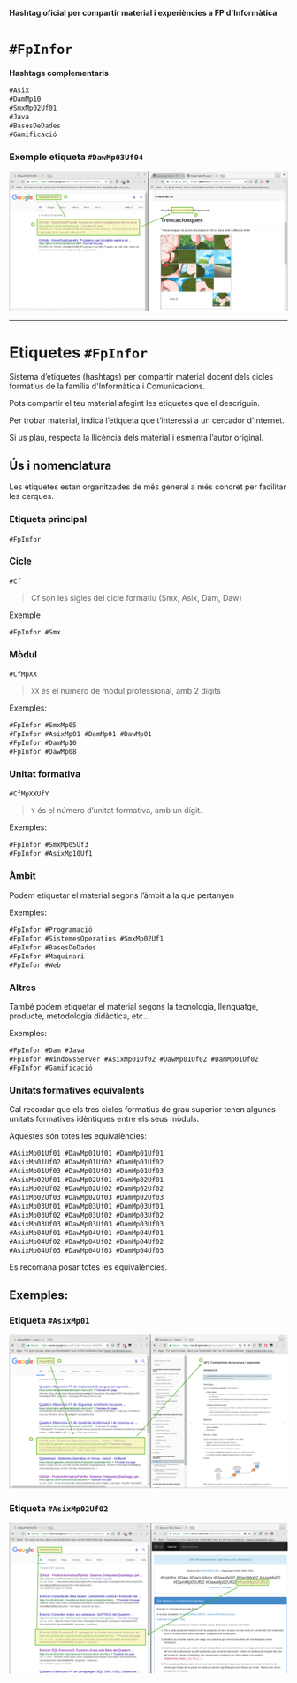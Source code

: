 **Hashtag oficial per compartir material i experiències a FP d'Informàtica**

# `#FpInfor`

**Hashtags complementaris**

```
#Asix
#DamMp10
#SmxMp02Uf01
#Java
#BasesDeDades
#Gamificació
```

### Exemple etiqueta `#DawMp03Uf04`

![./sample_images/DawMp03Uf04.png](./sample_images/DawMp03Uf04.png)

---

# Etiquetes `#FpInfor`

Sistema d’etiquetes (hashtags) per compartir material docent dels cicles formatius de la família d'Informàtica i Comunicacions.

Pots compartir el teu material afegint les etiquetes que el descriguin.

Per trobar material, indica l’etiqueta que t’interessi a un cercador d’Internet.

Si us plau, respecta la llicència dels material i esmenta l’autor original.



## Ús i nomenclatura

Les etiquetes estan organitzades de més general a més concret per facilitar les cerques.

### Etiqueta principal

`#FpInfor`

### Cicle
`#Cf`
> Cf son les sigles del cicle formatiu (Smx, Asix, Dam, Daw)

Exemple

```
#FpInfor #Smx
```

### Mòdul

`#CfMpXX`
> `XX` és el número de mòdul professional, amb 2 dígits

Exemples:
```
#FpInfor #SmxMp05
#FpInfor #AsixMp01 #DamMp01 #DawMp01
#FpInfor #DamMp10
#FpInfor #DawMp08
```

### Unitat formativa

`#CfMpXXUfY`
>  `Y` és el número d’unitat formativa, amb un dígit.

Exemples:
```
#FpInfor #SmxMp05Uf3
#FpInfor #AsixMp10Uf1
```

### Àmbit
Podem etiquetar el material segons l’àmbit a la que pertanyen

Exemples:
```
#FpInfor #Programació
#FpInfor #SistemesOperatius #SmxMp02Uf1
#FpInfor #BasesDeDades
#FpInfor #Maquinari
#FpInfor #Web
```

### Altres
També podem etiquetar el material segons la tecnologia, llenguatge, producte, metodologia didàctica, etc...

Exemples:
```
#FpInfor #Dam #Java
#FpInfor #WindowsServer #AsixMp01Uf02 #DawMp01Uf02 #DamMp01Uf02
#FpInfor #Gamificació
```

### Unitats formatives equivalents
Cal recordar que els tres cicles formatius de grau superior tenen algunes unitats formatives idèntiques entre els seus mòduls.

Aquestes són totes les equivalències:
```
#AsixMp01Uf01 #DawMp01Uf01 #DamMp01Uf01
#AsixMp01Uf02 #DawMp01Uf02 #DamMp01Uf02
#AsixMp01Uf03 #DawMp01Uf03 #DamMp01Uf03
#AsixMp02Uf01 #DawMp02Uf01 #DamMp02Uf01
#AsixMp02Uf02 #DawMp02Uf02 #DamMp02Uf02
#AsixMp02Uf03 #DawMp02Uf03 #DamMp02Uf03
#AsixMp03Uf01 #DawMp03Uf01 #DamMp03Uf01
#AsixMp03Uf02 #DawMp03Uf02 #DamMp03Uf02
#AsixMp03Uf03 #DawMp03Uf03 #DamMp03Uf03
#AsixMp04Uf01 #DawMp04Uf01 #DamMp04Uf01
#AsixMp04Uf02 #DawMp04Uf02 #DamMp04Uf02
#AsixMp04Uf03 #DawMp04Uf03 #DamMp04Uf03
```

Es recomana posar totes les equivalències.

## Exemples:

### Etiqueta `#AsixMp01`

![./sample_images/AsixMp01.png](./sample_images/AsixMp01.png)

### Etiqueta `#AsixMp02Uf02`

![./sample_images/AsixMp02Uf02.png](./sample_images/AsixMp02Uf02.png)
